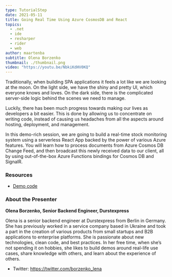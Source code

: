 ```yaml
---
type: TutorialStep
date: 2021-05-11
title: Going Real Time Using Azure CosmosDB and React
topics:
  - .net
  - ide
  - resharper
  - rider
  - web
author: maartenba
subtitle: Olena Borzenko
thumbnail: ./thumbnail.png
video: "https://youtu.be/NbkiKdHV0KQ"
---
```


Traditionally, when building SPA applications it feels a lot like we are looking at the moon. On the light side, we have the shiny and pretty UI, which everyone knows and loves. On the dark side, there is the complicated server-side logic behind the scenes we need to manage.

Luckily, there has been much progress towards making our lives as developers a bit easier. This is done by allowing us to concentrate on writing code, instead of causing us headaches from all the aspects around hosting, deployment, and management.

In this demo-rich session, we are going to build a real-time stock monitoring system using a serverless React App backed by the power of various Azure features. You will learn how to process documents from Azure Cosmos DB Change Feed, and then broadcast this newly received data to our client, all by using out-of-the-box Azure Functions bindings for Cosmos DB and SignalR.

### Resources

- [Demo code](https://github.com/OlenaBorzenko/Demos/tree/main/GoingRealTimeWithSignalR)

### About the Presenter

**Olena Borzenko, Senior Backend Engineer, Durstexpress**

Olena is a senior backend engineer at Durstexpress from Berlin in Germany.
She has previously worked in a service company based in Ukraine and took a part in the creation of various products from small startups and B2B applications to enterprise platforms.
She is passionate about new technologies, clean code, and best practices.
In her free time, when she’s not spending it on hobbies, she likes to build demos around real-life use cases, share knowledge with others, and learn about the experience of others.

- Twitter: <https://twitter.com/borzenko_lena>
